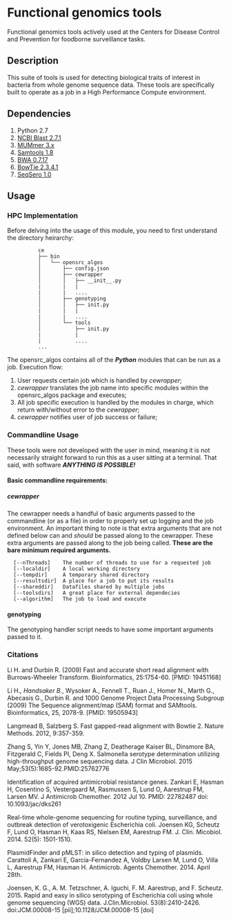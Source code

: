 # Functional genomics tools

Functional genomics tools actively used at the Centers for Disease Control and Prevention for foodborne surveillance tasks.

## Description
This suite of tools is used for detecting biological traits of interest in bacteria from whole genome sequence data. These tools are specifically built to operate as a job in a High Performance Compute environment.

## Dependencies

  1. Python 2.7
  2. [NCBI Blast 2.7.1](ftp://ftp.ncbi.nlm.nih.gov/blast/executables/blast+/LATEST/)
  3. [MUMmer 3.x](https://github.com/garviz/MUMmer)
  4. [Samtools 1.8](https://github.com/samtools/samtools)
  5. [BWA 0.7.17](https://github.com/lh3/bwa)
  6. [BowTie 2.3.4.1](https://github.com/BenLangmead/bowtie2)
  7. [SeqSero 1.0](https://github.com/denglab/SeqSero)

## Usage

### HPC Implementation

Before delving into the usage of this module, you need to first understand the directory heirarchy:

```
          ce
          ├── bin
          │   └── opensrc_algos
          │       ├── config.json
          │       ├── cewrapper
          │       │   ├── __init__.py
          |       |   |
          |       |   ....
          │       ├── genotyping
          │       │   ├── init.py
          |       |   |
          |       |   ....
          │       └── tools
          │           ├── init.py
          |           |
          |           ....
          ...
```

The opensrc_algos contains all of the **_Python_** modules that can be run as a job. Execution flow:
  1. User requests certain job which is handled by _cewrapper_;
  2. _cewrapper_ translates the job name into specific modules within the opensrc_algos package and executes;
  3. All job specific execution is handled by the modules in charge, which return with/without error to the _cewrapper_;
  4. _cewrapper_ notifies user of job success or failure;
  

### Commandline Usage

These tools were not developed with the user in mind, meaning it is not necessarily straight forward to run this as a user sitting at a terminal. That said, with software **_ANYTHING IS POSSIBLE!_**

#### Basic commandline requirements:

##### cewrapper

The cewrapper needs a handful of basic arguments passed to the commandline (or as a file) in order to properly set up logging and the job environment. An important thing to note is that extra arguments that are not defined below can and _should_ be passed along to the cewrapper. These extra arguments are passed along to the job being called. **These are the bare minimum required arguments.**

```
  [--nThreads]    The number of threads to use for a requested job
  [--localdir]    A local working directory
  [--tempdir]     A temporary shared directory
  [--resultsdir]  A place for a job to put its results
  [--shareddir]   Datafiles shared by multiple jobs
  [--toolsdirs]   A great place for external dependecies
  [--algorithm]   The job to load and execute
```

#### genotyping

The genotyping handler script needs to have some important arguments passed to it.

### Citations
Li H. and Durbin R. (2009) Fast and accurate short read alignment with Burrows-Wheeler Transform. Bioinformatics, 25:1754-60. [PMID: 19451168]

Li H.*, Handsaker B.*, Wysoker A., Fennell T., Ruan J., Homer N., Marth G., Abecasis G., Durbin R. and 1000 Genome Project Data Processing Subgroup (2009) The Sequence alignment/map (SAM) format and SAMtools. Bioinformatics, 25, 2078-9. [PMID: 19505943]

Langmead B, Salzberg S. Fast gapped-read alignment with Bowtie 2. Nature Methods. 2012, 9:357-359.

Zhang S, Yin Y, Jones MB, Zhang Z, Deatherage Kaiser BL, Dinsmore BA, Fitzgerald C, Fields PI, Deng X.
Salmonella serotype determination utilizing high-throughput genome sequencing data.
J Clin Microbiol. 2015 May;53(5):1685-92.PMID:25762776

Identification of acquired antimicrobial resistance genes.
Zankari E, Hasman H, Cosentino S, Vestergaard M, Rasmussen S, Lund O, Aarestrup FM, Larsen MV.
J Antimicrob Chemother. 2012 Jul 10.
PMID: 22782487         doi: 10.1093/jac/dks261

Real-time whole-genome sequencing for routine typing, surveillance, and outbreak detection of verotoxigenic Escherichia coli.
Joensen KG, Scheutz F, Lund O, Hasman H, Kaas RS, Nielsen EM, Aarestrup FM.
J. Clin. Micobiol. 2014. 52(5): 1501-1510.

PlasmidFinder and pMLST: in silico detection and typing of plasmids.
Carattoli A, Zankari E, Garcia-Fernandez A, Voldby Larsen M, Lund O, Villa L, Aarestrup FM, Hasman H.
Antimicrob. Agents Chemother. 2014. April 28th.

Joensen, K. G., A. M. Tetzschner, A. Iguchi, F. M. Aarestrup, and F. Scheutz. 2015. Rapid and easy in silico serotyping of Escherichia coli using whole genome sequencing (WGS) data. J.Clin.Microbiol. 53(8):2410-2426. doi:JCM.00008-15 [pii];10.1128/JCM.00008-15 [doi]
